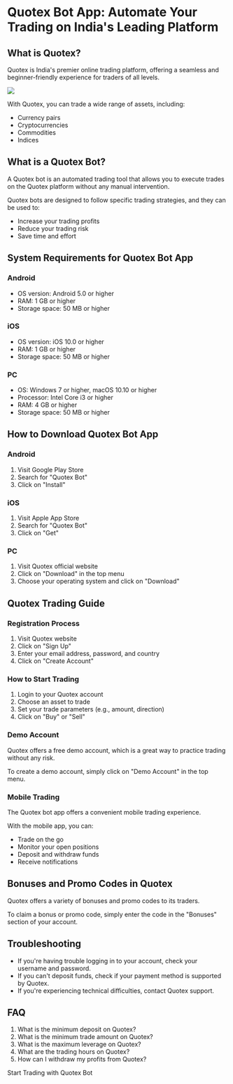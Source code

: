 # Quotex Bot App: Automate Your Trading on India\'s Leading Platform

## What is Quotex?

Quotex is India\'s premier online trading platform, offering a seamless
and beginner-friendly experience for traders of all levels.

[![](https://static.quotex.io/files/4_en/300_250.jpg)](https://traff.sbs/brokerqxlid)

With Quotex, you can trade a wide range of assets, including:

-   Currency pairs
-   Cryptocurrencies
-   Commodities
-   Indices

## What is a Quotex Bot?

A Quotex bot is an automated trading tool that allows you to execute
trades on the Quotex platform without any manual intervention.

Quotex bots are designed to follow specific trading strategies, and they
can be used to:

-   Increase your trading profits
-   Reduce your trading risk
-   Save time and effort

## System Requirements for Quotex Bot App

### Android

-   OS version: Android 5.0 or higher
-   RAM: 1 GB or higher
-   Storage space: 50 MB or higher

### iOS

-   OS version: iOS 10.0 or higher
-   RAM: 1 GB or higher
-   Storage space: 50 MB or higher

### PC

-   OS: Windows 7 or higher, macOS 10.10 or higher
-   Processor: Intel Core i3 or higher
-   RAM: 4 GB or higher
-   Storage space: 50 MB or higher

## How to Download Quotex Bot App

### Android

1.  Visit Google Play Store
2.  Search for "Quotex Bot"
3.  Click on "Install"

### iOS

1.  Visit Apple App Store
2.  Search for "Quotex Bot"
3.  Click on "Get"

### PC

1.  Visit Quotex official website
2.  Click on "Download" in the top menu
3.  Choose your operating system and click on "Download"

## Quotex Trading Guide

### Registration Process

1.  Visit Quotex website
2.  Click on "Sign Up"
3.  Enter your email address, password, and country
4.  Click on "Create Account"

### How to Start Trading

1.  Login to your Quotex account
2.  Choose an asset to trade
3.  Set your trade parameters (e.g., amount, direction)
4.  Click on "Buy" or "Sell"

### Demo Account

Quotex offers a free demo account, which is a great way to practice
trading without any risk.

To create a demo account, simply click on "Demo Account" in the
top menu.

### Mobile Trading

The Quotex bot app offers a convenient mobile trading experience.

With the mobile app, you can:

-   Trade on the go
-   Monitor your open positions
-   Deposit and withdraw funds
-   Receive notifications

## Bonuses and Promo Codes in Quotex

Quotex offers a variety of bonuses and promo codes to its traders.

To claim a bonus or promo code, simply enter the code in the
"Bonuses" section of your account.

## Troubleshooting

-   If you\'re having trouble logging in to your account, check your
    username and password.
-   If you can\'t deposit funds, check if your payment method is
    supported by Quotex.
-   If you\'re experiencing technical difficulties, contact Quotex
    support.

## FAQ

1.  What is the minimum deposit on Quotex?
2.  What is the minimum trade amount on Quotex?
3.  What is the maximum leverage on Quotex?
4.  What are the trading hours on Quotex?
5.  How can I withdraw my profits from Quotex?

Start Trading with Quotex Bot

